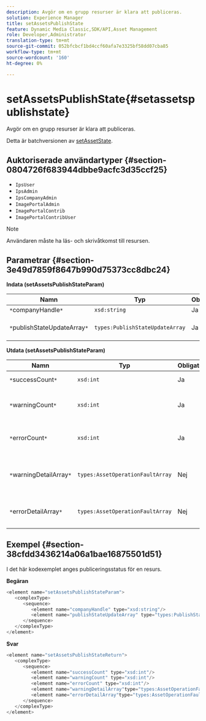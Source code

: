 ```yaml
---
description: Avgör om en grupp resurser är klara att publiceras.
solution: Experience Manager
title: setAssetsPublishState
feature: Dynamic Media Classic,SDK/API,Asset Management
role: Developer,Administrator
translation-type: tm+mt
source-git-commit: 052bfcbcf1bd4ccf60afa7e3325bf58dd07cba85
workflow-type: tm+mt
source-wordcount: '160'
ht-degree: 0%

---
```



# setAssetsPublishState{#setassetspublishstate}

Avgör om en grupp resurser är klara att publiceras.

Detta är batchversionen av [setAssetState](../../../operations/c-operations-intro/c-methods/r-set-asset-publish-state.md#reference-9efc2eeea42348e0b1d5f3d1005c6563).

## Auktoriserade användartyper {#section-0804726f683944dbbe9acfc3d35ccf25}

* `IpsUser`
* `IpsAdmin`
* `IpsCompanyAdmin`
* `ImagePortalAdmin`
* `ImagePortalContrib`
* `ImagePortalContribUser`

>[!NOTE]
>
>Användaren måste ha läs- och skrivåtkomst till resursen.

## Parametrar {#section-3e49d7859f8647b990d75373cc8dbc24}

**Indata (setAssetsPublishStateParam)**

| Namn | Typ | Obligatoriskt | Beskrivning |
|---|---|---|---|
| `*`companyHandle`*` | `xsd:string` | Ja | Företagshandtag. |
| `*`publishStateUpdateArray`*` | `types:PublishStateUpdateArray` | Ja | Array med publiceringsstatusvärden för resurserna. |

**Utdata (setAssetsPublishStateParam)**

| Namn | Typ | Obligatoriskt | Beskrivning |
|---|---|---|---|
| `*`successCount`*` | `xsd:int` | Ja | Antalet resurser som har uppdaterats. |
| `*`warningCount`*` | `xsd:int` | Ja | Antalet resurser som genererade en varning när åtgärden försökte uppdatera dem. |
| `*`errorCount`*` | `xsd:int` | Ja | Antalet resurser som genererade ett fel när åtgärden försökte ta bort dem. |
| `*`warningDetailArray`*` | `types:AssetOperationFaultArray` | Nej | Information som är associerad med tillgångsuppdateringarna som genererade en varning. |
| `*`errorDetailArray`*` | `types:AssetOperationFaultArray` | Nej | Information som är associerad med resursuppdateringar som genererade ett fel. |

## Exempel {#section-38cfdd3436214a06a1bae16875501d51}

I det här kodexemplet anges publiceringsstatus för en resurs.

**Begäran**

```java
<element name="setAssetsPublishStateParam">
   <complexType>
      <sequence>
         <element name="companyHandle" type="xsd:string"/>
         <element name="publishStateUpdateArray" type="types:PublishStateUpdateArray"/>
      </sequence>
   </complexType>
</element>
```

**Svar**

```java
<element name="setAssetsPublishStateReturn">
   <complexType>
      <sequence>
         <element name="successCount" type="xsd:int"/>
         <element name="warningCount" type="xsd:int"/>
         <element name="errorCount" type="xsd:int"/>
         <element name="warningDetailArray"type="types:AssetOperationFaultArray" minOccurs="0"/>
         <element name="errorDetailArray"type="types:AssetOperationFaultArray" minOccurs="0"/>
      </sequence>
   </complexType>
</element>
```

